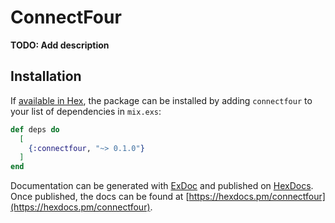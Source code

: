 # ConnectFour

**TODO: Add description**

## Installation

If [available in Hex](https://hex.pm/docs/publish), the package can be installed
by adding `connectfour` to your list of dependencies in `mix.exs`:

```elixir
def deps do
  [
    {:connectfour, "~> 0.1.0"}
  ]
end
```

Documentation can be generated with [ExDoc](https://github.com/elixir-lang/ex_doc)
and published on [HexDocs](https://hexdocs.pm). Once published, the docs can
be found at [https://hexdocs.pm/connectfour](https://hexdocs.pm/connectfour).

